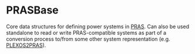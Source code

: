 # PRASBase

Core data structures for defining power systems in
[PRAS](https://github.com/NREL/PRAS).
Can also be used standalone to read or write PRAS-compatible systems as part of
a conversion process to/from some other system representation (e.g.
[PLEXOS2PRAS](https://github.com/NREL/PLEXOS2PRAS.jl)).
